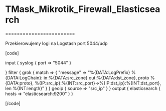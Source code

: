# TMask_Mikrotik_Firewall_Elasticsearch

========================


Przekierowujemy logi na Logstash port 5044/udp


[code]

input {
    syslog {
        port => "5044"
    }

}
filter {
    grok {
        match => { "message" => "%{DATA:LogPrefix} %{DATA:LogChain}: in:%{DATA:src_zone} out:%{DATA:dst_zone}, proto %{DATA:proto}, %{IP:src_ip}:%{INT:src_port}->%{IP:dst_ip}:%{INT:dst_port}, len %{INT:length}" }
    }
    geoip {
        source => "src_ip"
    }
}
output {
    elasticsearch {
        hosts => "elasticsearch:9200"
    }
}

[/code]
